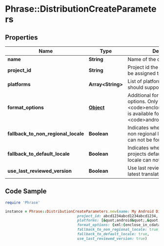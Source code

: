 # Phrase::DistributionCreateParameters

## Properties

Name | Type | Description | Notes
------------ | ------------- | ------------- | -------------
**name** | **String** | Name of the distribution | [optional] 
**project_id** | **String** | Project id the distribution should be assigned to. | [optional] 
**platforms** | **Array&lt;String&gt;** | List of platforms the distribution should support. | [optional] 
**format_options** | [**Object**](.md) | Additional formatting and render options. Only &lt;code&gt;enclose_in_cdata&lt;/code&gt; is available for platform &lt;code&gt;android&lt;/code&gt;. | [optional] 
**fallback_to_non_regional_locale** | **Boolean** | Indicates whether to fallback to non regional locale when locale can not be found | [optional] 
**fallback_to_default_locale** | **Boolean** | Indicates whether to fallback to projects default locale when locale can not be found | [optional] 
**use_last_reviewed_version** | **Boolean** | Use last reviewed instead of latest translation in a project | [optional] 

## Code Sample

```ruby
require 'Phrase'

instance = Phrase::DistributionCreateParameters.new(name: My Android Distribution,
                                 project_id: abcd1234abcd1234abcd1234,
                                 platforms: [&quot;android&quot;,&quot;ios&quot;],
                                 format_options: {xml:{enclose_in_cdata:&#39;1&#39;}},
                                 fallback_to_non_regional_locale: true,
                                 fallback_to_default_locale: true,
                                 use_last_reviewed_version: true)
```


